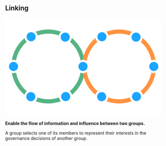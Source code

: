 ## Linking

![right,fit](img/structural-patterns/link.png)

**Enable the flow of information and influence between two groups.**

A group selects one of its members to represent their interests in the governance decisions of another group.
